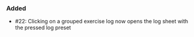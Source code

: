 ### Added

- #22: Clicking on a grouped exercise log now opens the log sheet with the pressed log preset